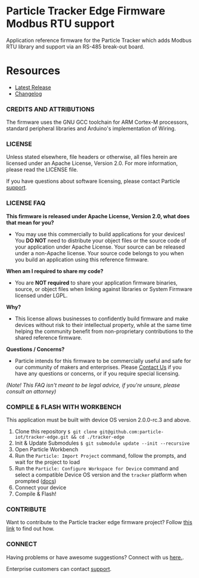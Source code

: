 
# Particle Tracker Edge Firmware Modbus RTU support

Application reference firmware for the Particle Tracker which adds Modbus RTU library and support via an RS-485 break-out board.

# Resources

- [Latest Release](https://github.com/particle-iot/tracker-edge/releases)
- [Changelog](CHANGELOG.md)

### CREDITS AND ATTRIBUTIONS

The firmware uses the GNU GCC toolchain for ARM Cortex-M processors, standard peripheral libraries and Arduino's implementation of Wiring.

### LICENSE

Unless stated elsewhere, file headers or otherwise, all files herein are licensed under an Apache License, Version 2.0. For more information, please read the LICENSE file.

If you have questions about software licensing, please contact Particle [support](https://support.particle.io/).


### LICENSE FAQ

**This firmware is released under Apache License, Version 2.0, what does that mean for you?**

 * You may use this commercially to build applications for your devices!  You **DO NOT** need to distribute your object files or the source code of your application under Apache License.  Your source can be released under a non-Apache license.  Your source code belongs to you when you build an application using this reference firmware.

**When am I required to share my code?**

 * You are **NOT required** to share your application firmware binaries, source, or object files when linking against libraries or System Firmware licensed under LGPL.

**Why?**

 * This license allows businesses to confidently build firmware and make devices without risk to their intellectual property, while at the same time helping the community benefit from non-proprietary contributions to the shared reference firmware.

**Questions / Concerns?**

 * Particle intends for this firmware to be commercially useful and safe for our community of makers and enterprises.  Please [Contact Us](https://support.particle.io/) if you have any questions or concerns, or if you require special licensing.

_(Note!  This FAQ isn't meant to be legal advice, if you're unsure, please consult an attorney)_


### COMPILE & FLASH WITH WORKBENCH

This application must be built with device OS version 2.0.0-rc.3 and above.

1. Clone this repository `$ git clone git@github.com:particle-iot/tracker-edge.git && cd ./tracker-edge`
2. Init & Update Submodules `$ git submodule update --init --recursive`
3. Open Particle Workbench
4. Run the `Particle: Import Project` command, follow the prompts, and wait for the project to load
5. Run the `Particle: Configure Workspace for Device` command and select a compatible Device OS version and the `tracker` platform when prompted ([docs](https://docs.particle.io/tutorials/developer-tools/workbench/#cloud-build-and-flash))
6. Connect your device
7. Compile & Flash!

### CONTRIBUTE

Want to contribute to the Particle tracker edge firmware project? Follow [this link](CONTRIBUTING.md) to find out how.

### CONNECT

Having problems or have awesome suggestions? Connect with us [here.](https://community.particle.io/c/tracking-system).

Enterprise customers can contact [support](https://support.particle.io/).

